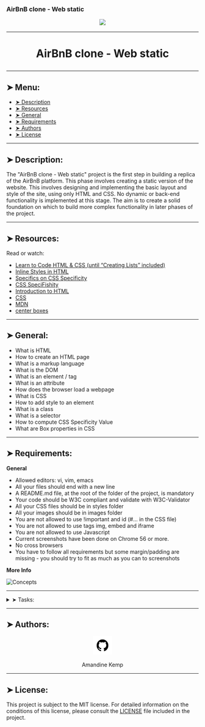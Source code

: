 ### AirBnB clone - Web static

<p align="center">
    <img [AirBnB clone - Web static] src="https://github.com/amandinekemp/holbertonschool-AirBnB_clone_V2/blob/main/AirBnB%20clone%20-%20Web%20static.png">
</p>

----------

# <p align="center">AirBnB clone - Web static</p>

----------

## ➤ Menu:

* [➤ Description](https://github.com/amandinekemp/holbertonschool-AirBnB_clone_V2#-description)
* [➤ Resources](https://github.com/amandinekemp/holbertonschool-AirBnB_clone_V2#-resources)
* [➤ General](https://github.com/amandinekemp/holbertonschool-AirBnB_clone_V2#-general)
* [➤ Requirements](https://github.com/amandinekemp/holbertonschool-AirBnB_clone_V2#-requirements)
* [➤ Authors](https://github.com/amandinekemp/holbertonschool-AirBnB_clone_V2#-authors)
* [➤ License](https://github.com/amandinekemp/holbertonschool-AirBnB_clone_V2#-license)

----------

## ➤ Description:

The "AirBnB clone - Web static" project is the first step in building a replica of the AirBnB platform. This phase involves creating a static version of the website. This involves designing and implementing the basic layout and style of the site, using only HTML and CSS. No dynamic or back-end functionality is implemented at this stage. The aim is to create a solid foundation on which to build more complex functionality in later phases of the project.

----------

## ➤ Resources:
Read or watch:

* [Learn to Code HTML & CSS (until “Creating Lists” included)](https://intranet.hbtn.io/rltoken/9P868D9X6hKF-iPeuTjUMA)
* [Inline Styles in HTML](https://intranet.hbtn.io/rltoken/3w80rVNNceP13m7D52ma3Q)
* [Specifics on CSS Specificity](https://intranet.hbtn.io/rltoken/miNTDX58opEBx0EbOWPySw)
* [CSS SpeciFishity](https://intranet.hbtn.io/rltoken/sOpKz-qSh9sD3tEcidcgDw)
* [Introduction to HTML](https://intranet.hbtn.io/rltoken/Jrc0YlYYAry_aRJBZB5v2Q)
* [CSS](https://intranet.hbtn.io/rltoken/mq0A1qZJs8J0SE5xyxODzg)
* [MDN](https://intranet.hbtn.io/rltoken/8AWCJcUwO2UK5FFUb7G-iw)
* [center boxes](https://intranet.hbtn.io/rltoken/CWYMpBgaImw4SPgfibG2eQ)

----------

## ➤ General:

* What is HTML
* How to create an HTML page
* What is a markup language
* What is the DOM
* What is an element / tag
* What is an attribute
* How does the browser load a webpage
* What is CSS
* How to add style to an element
* What is a class
* What is a selector
* How to compute CSS Specificity Value
* What are Box properties in CSS

----------

## ➤ Requirements:

**General**

* Allowed editors: vi, vim, emacs
* All your files should end with a new line
* A README.md file, at the root of the folder of the project, is mandatory
* Your code should be W3C compliant and validate with W3C-Validator
* All your CSS files should be in styles folder
* All your images should be in images folder
* You are not allowed to use !important and id (#... in the CSS file)
* You are not allowed to use tags img, embed and iframe
* You are not allowed to use Javascript
* Current screenshots have been done on Chrome 56 or more.
* No cross browsers
* You have to follow all requirements but some margin/padding are missing - you should try to fit as much as you can to screenshots

**More Info**

![Concepts](https://s3.eu-west-3.amazonaws.com/hbtn.intranet.project.files/concepts/74/hbnb_step1.png)

----------
<details>
<summary> ➤ Tasks:</summary>

### 0. Inline styling

Write an HTML page that displays a header and a footer.

Layout:

* Body:
 * no margin
 * no padding
* Header:
 * background color #FF0000 (red)
 * height: 70px
 * width: 100%

* Footer:
 * background color #00FF00 (green)
 * height: 60px
 * width: 100%
 * text Holberton School center vertically and horizontally
 * always at the bottom at the page

* Requirements:

* You must use the header and footer tags
* You are not allowed to import any files
* You are not allowed to use the style tag in the head tag
* Use inline styling for all your tags

![medias](https://github.com/amandinekemp/holbertonschool-AirBnB_clone_V2/blob/main/images/0.%20Inline%20styling.png)


Repo:

* GitHub repository: holbertonschool-AirBnB_clone
* Directory: web_static
* File: 0-index.html
Please review your task manually with the following checklist
 
### 1. Head styling

Write an HTML page that displays a header and a footer by using the style tag in the head tag (same as 0-index.html)

Requirements:

* You must use the header and footer tags
* You are not allowed to import any files
* No inline styling
* You must use the style tag in the head tag

The layout must be exactly the same as 0-index.html

Repo:

* GitHub repository: holbertonschool-AirBnB_clone
* Directory: web_static
* File: 1-index.html

Please review your task manually with the following checklist

### 2. CSS files

Write an HTML page that displays a header and a footer by using CSS files (same as 1-index.html)

Requirements:

* You must use the header and footer tags
* No inline styling
* You must have 3 CSS files:
 * styles/2-common.css: for global style (i.e. the body style)
 * styles/2-header.css: for header style
 * styles/2-footer.css: for footer style

The layout must be exactly the same as 1-index.html

Repo:

* GitHub repository: holbertonschool-AirBnB_clone
* Directory: web_static
* File: 2-index.html, styles/2-common.css, styles/2-header.css, styles/2-footer.css

Please review your task manually with the following checklist

### 3. Zoning done!

Write an HTML page that displays a header and footer by using CSS files (same as 2-index.html)

Layout:

* Common:
 * no margin
 * no padding
 * font color: #484848
 * font size: 14px
 * font family: Circular,"Helvetica Neue",Helvetica,Arial,sans-serif;
 * icon in the browser tab

* Header:
 * background color: white
 * height: 70px
 * width: 100%
 * border bottom 1px #CCCCCC
 * logo align on left and center vertically (20px space at the left)

* Footer:
 * background color: white
 * height: 60px
 * width: 100%
 * border top 1px #CCCCCC
 * text Holberton School center vertically and horizontally
 * always at the bottom at the page

Requirements:

* No inline style
* You are not allowed to use the img tag
* You are not allowed to use the style tag in the head tag
* All images must be stored in the images folder
* You must have 3 CSS files:
 * styles/3-common.css: for the global style (i.e body style)
 * styles/3-header.css: for the header style
 * styles/3-footer.css: for the footer style

Repo:

* GitHub repository: holbertonschool-AirBnB_clone
* Directory: web_static
* File: 3-index.html, styles/3-common.css, styles/3-header.css, styles/3-footer.css, images/

![Zoning done!](https://github.com/amandinekemp/holbertonschool-AirBnB_clone_V2/blob/main/images/3.%20Zoning%20done!.png)

Please review your task manually with the following checklist

### 4. Search!

Write an HTML page that displays a header, footer and a filters box with a search button.

Layout: (based on 3-index.html)

* Container:
 * between header and footer tags, add a div:
  * class name: container
  * max width 1000px
  * margin top and bottom 30px - it should be 30px under the bottom of the header (screenshot)
  * center horizontally

* Filter section:
 * tag section
 * class name filters
 * inside the .container
 * background color white
 * height: 70px
 * width: 100% of the container
 * border 1px #DDDDDD with radius 4px

* Button search:
 * tag button
 * text Search
 * inside the section filters
 * font size: 18px
 * background color #FF5A5F
 * text color #FFFFFF
 * height: 48px
 * width: 20% of the section filters
 * no borders
 * border radius: 4px
 * center vertically and at 30px of the right border
 * change opacity to 90% when the mouse is on the button

* Requirements:

* You must use: header, footer, section, button tags
* No inline style
* You are not allowed to use the img tag
* You are not allowed to use the style tag in the head tag
* All images must be stored in the images folder
* You must have 4 CSS files:
 * styles/4-common.css: for the global style (body and .container styles)
 * styles/3-header.css: for the header style
 * styles/3-footer.css: for the footer style
 * styles/4-filters.css: for the filters style

* 4-index.html won’t be W3C valid, don’t worry, it’s temporary

![Search!](https://github.com/amandinekemp/holbertonschool-AirBnB_clone_V2/blob/main/images/4.%20Search!.png)

Repo:

* GitHub repository: holbertonschool-AirBnB_clone
* Directory: web_static
* File: 4-index.html, styles/4-common.css, styles/3-header.css, styles/3-footer.css, styles/4-filters.css, images/

Please review your task manually with the following checklist

### 5. More filters

Write an HTML page that displays a header, footer and a filters box.

Layout: (based on 4-index.html)

* Locations and Amenities filters:
 * tag: div
 * classname: locations for location tag and amenities for the other
 * inside the section filters (same level as the button Search)
 * height: 100% of the section filters
 * width: 25% of the section filters
 * border right #DDDDDD 1px only for the first left filter
 * contains a title:
  * tag: h3
  * font weight: 600
  * text States or Amenities
 * contains a subtitle:
  * tag: h4
  * font weight: 400
  * font size: 14px
  * text with fake contents

* Requirements:

* You must use: header, footer, section, button, h3, h4 tags
* No inline style
* You are not allowed to use the img tag
* You are not allowed to use the style tag in the head tag
* All images must be stored in the images folder
* You must have 4 CSS files:
 * styles/4-common.css: for the global style (body and .container styles)
 * styles/3-header.css: for the header style
 * styles/3-footer.css: for the footer style
 * styles/5-filters.css: for the filters style

![More filters](https://github.com/amandinekemp/holbertonschool-AirBnB_clone_V2/blob/main/images/5.%20More%20filters.png)

Repo:

* GitHub repository: holbertonschool-AirBnB_clone
* Directory: web_static
* File: 5-index.html, styles/4-common.css, styles/3-header.css, styles/3-footer.css, styles/5-filters.css, images/

Please review your task manually with the following checklist

### 6. It's (h)over

Write an HTML page that displays a header, footer and a filters box with dropdown.

Layout: (based on 5-index.html)

* Update Locations and Amenities filters to display a contextual dropdown when the mouse is on the filter div:
 * tag ul
 * classname popover
 * text should be fake now
 * inside each div
 * not displayed by default
 * color #FAFAFA
 * width same as the div filter
 * border #DDDDDD 1px with border radius 4px
 * no list display
 * Location filter has 2 levels of ul/li:
  * state -> cities
  * state name must be display in a h2 tag (font size 16px)

Requirements:

* You must use: header, footer, section, button, h3, h4, ul, li tags
* No inline style
* You are not allowed to use the img tag
* You are not allowed to use the style tag in the head tag
* All images must be stored in the images folder
* You must have 4 CSS files:
 * styles/4-common.css: for the global style (body and .container styles)
 * styles/3-header.css: for the header style
 * styles/3-footer.css: for the footer style
 * styles/6-filters.css: for the filters style

 ![It's (h)over(1)](https://github.com/amandinekemp/holbertonschool-AirBnB_clone_V2/blob/main/images/6.%20It's%20(h)over(1).png)
 
 ![It's (h)over(2)](https://github.com/amandinekemp/holbertonschool-AirBnB_clone_V2/blob/main/images/6.%20It's%20(h)over(2).png)

Repo:

* GitHub repository: holbertonschool-AirBnB_clone
* Directory: web_static
* File: 6-index.html, styles/4-common.css, styles/3-header.css, styles/3-footer.css, styles/6-filters.css, images/

Please review your task manually with the following checklist

### 7. Display results

Write an HTML page that displays a header, footer, a filters box with dropdown and results.

Layout: (based on 6-index.html)

* Add Places section:
 * tag: section
 * classname: places
 * same level as the filters section, inside .container
 * contains a title:
  * tag: h1
  * text: Places
  * align in the top left
  * font size: 30px
 * contains multiple “Places” as listing (horizontal or vertical) describe by:
  * tag: article
  * width: 390px
  * padding and margin 20px
  * border #FF5A5F 1px with radius 4px
  * contains the place name:
   * tag: h2
  * font size: 30px
  * center horizontally

Requirements:

* You must use: header, footer, section, article, button, h1, h2, h3, h4, ul, li tags
* No inline style
* You are not allowed to use the img tag
* You are not allowed to use the style tag in the head tag
* All images must be stored in the images folder
* You must have 5 CSS files:
 * styles/4-common.css: for the global style (i.e. body and .container styles)
 * styles/3-header.css: for the header style
 * styles/3-footer.css: for footer style
 * styles/6-filters.css: for the filters style
 * styles/7-places.css: for the places style

 ![](https://github.com/amandinekemp/holbertonschool-AirBnB_clone_V2/blob/main/images/5.%20More%20filters.png)


Repo:

* GitHub repository: holbertonschool-AirBnB_clone
* Directory: web_static
* File: 7-index.html, styles/4-common.css, styles/3-header.css, styles/3-footer.css, styles/6-filters.css, styles/7-places.css, images/

Please review your task manually with the following checklist

### 8. More details

Write an HTML page that displays a header, a footer, a filter box (dropdown list) and the result of the search.

Layout: (based on 7-index.html)

Add more information to a Place article:

* Price by night:
 * tag: div
 * classname: price_by_night
 * same level as the place name
 * font color: #FF5A5F
 * border: #FF5A5F 4px rounded
 * min width: 60px
 * height: 60px
 * font size: 30px
 * align: the top right (with space)

* Information section:
 * tag: div
 * classname: information
 * height: 80px
 * border: top and bottom #DDDDDD 1px
 * contains (align vertically):
  * Number of guests:
   * tag: div
   * classname: max_guest
   * width: 100px
   * fake text
   * icon
  * Number of bedrooms:
   * tag: div
   * classname: number_rooms
   * width: 100px
   * fake text
   * icon
  * Number of bathrooms:
   * tag: div
   * classname: number_bathrooms
   * width: 100px
   * fake text
   * icon
* User section:
 * tag: div
 * classname: user
 * text Owner: <fake text>
 * Owner text should be in bold
* Description section:
 * tag: div
 * classname: description

Requirements:

* You must use: header, footer, section, article, button, h1, h2, h3, h4, ul, li tags
* No inline style
* You are not allowed to use the img tag
* You are not allowed to use the style tag in the head tag
* All images must be stored in the images folder
* You must have 5 CSS files:
 * styles/4-common.css: for the global style (i.e. body and .container styles)
 * styles/3-header.css: for the header style
 * styles/3-footer.css: for the footer style
 * styles/6-filters.css: for the filters style
 * styles/8-places.css: for the places style

 ![More details](https://github.com/amandinekemp/holbertonschool-AirBnB_clone_V2/blob/main/images/8.%20More%20details.png)


Repo:

* GitHub repository: holbertonschool-AirBnB_clone
* Directory: web_static
* File: 8-index.html, styles/4-common.css, styles/3-header.css, styles/3-footer.css, styles/6-filters.css, styles/8-places.css, images/

</details>

----------

## ➤ Authors:

<p align="center">
<a href="https://github.com/amandinekemp">
 <img src="https://github.com/Khadaassi/holbertonschool-AirBnB_clone/raw/main/logo_github.png?raw=true" />
</a> 
<p align="center">Amandine Kemp</p>

----------

## ➤ License:
This project is subject to the MIT license. For detailed information on the conditions of this license, please consult the [LICENSE](https://github.com/Khadaassi/holbertonschool-AirBnB_clone/blob/main/LICENSE) file included in the project.